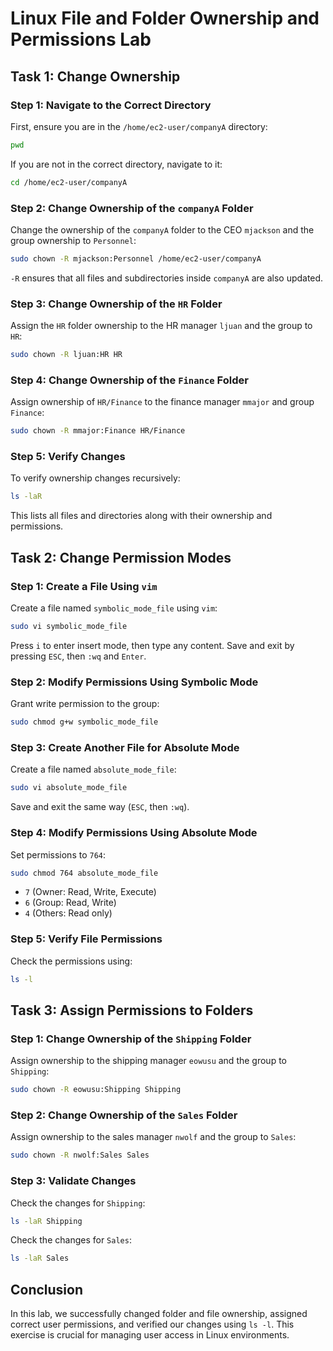 # Linux File and Folder Ownership and Permissions Lab

## Task 1: Change Ownership

### Step 1: Navigate to the Correct Directory
First, ensure you are in the `/home/ec2-user/companyA` directory:
```sh
pwd
```
If you are not in the correct directory, navigate to it:
```sh
cd /home/ec2-user/companyA
```

### Step 2: Change Ownership of the `companyA` Folder
Change the ownership of the `companyA` folder to the CEO `mjackson` and the group ownership to `Personnel`:
```sh
sudo chown -R mjackson:Personnel /home/ec2-user/companyA
```
`-R` ensures that all files and subdirectories inside `companyA` are also updated.

### Step 3: Change Ownership of the `HR` Folder
Assign the `HR` folder ownership to the HR manager `ljuan` and the group to `HR`:
```sh
sudo chown -R ljuan:HR HR
```

### Step 4: Change Ownership of the `Finance` Folder
Assign ownership of `HR/Finance` to the finance manager `mmajor` and group `Finance`:
```sh
sudo chown -R mmajor:Finance HR/Finance
```

### Step 5: Verify Changes
To verify ownership changes recursively:
```sh
ls -laR
```
This lists all files and directories along with their ownership and permissions.

## Task 2: Change Permission Modes

### Step 1: Create a File Using `vim`
Create a file named `symbolic_mode_file` using `vim`:
```sh
sudo vi symbolic_mode_file
```
Press `i` to enter insert mode, then type any content. Save and exit by pressing `ESC`, then `:wq` and `Enter`.

### Step 2: Modify Permissions Using Symbolic Mode
Grant write permission to the group:
```sh
sudo chmod g+w symbolic_mode_file
```

### Step 3: Create Another File for Absolute Mode
Create a file named `absolute_mode_file`:
```sh
sudo vi absolute_mode_file
```
Save and exit the same way (`ESC`, then `:wq`).

### Step 4: Modify Permissions Using Absolute Mode
Set permissions to `764`:
```sh
sudo chmod 764 absolute_mode_file
```
- `7` (Owner: Read, Write, Execute)
- `6` (Group: Read, Write)
- `4` (Others: Read only)

### Step 5: Verify File Permissions
Check the permissions using:
```sh
ls -l
```

## Task 3: Assign Permissions to Folders

### Step 1: Change Ownership of the `Shipping` Folder
Assign ownership to the shipping manager `eowusu` and the group to `Shipping`:
```sh
sudo chown -R eowusu:Shipping Shipping
```

### Step 2: Change Ownership of the `Sales` Folder
Assign ownership to the sales manager `nwolf` and the group to `Sales`:
```sh
sudo chown -R nwolf:Sales Sales
```

### Step 3: Validate Changes
Check the changes for `Shipping`:
```sh
ls -laR Shipping
```
Check the changes for `Sales`:
```sh
ls -laR Sales
```

## Conclusion
In this lab, we successfully changed folder and file ownership, assigned correct user permissions, and verified our changes using `ls -l`. This exercise is crucial for managing user access in Linux environments.